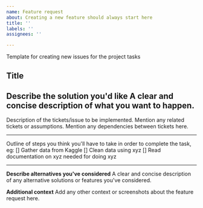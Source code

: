 ```yaml
---
name: Feature request
about: Creating a new feature should always start here
title: ''
labels: ''
assignees: ''

---
```


Template for creating new issues for the project tasks

## Title
**Describe the solution you'd like**
A clear and concise description of what you want to happen.
---------

Description of the tickets/issue to be implemented.
Mention any related tickets or assumptions.
Mention any dependencies between tickets here.

--------

Outline of steps you think you'll have to take in order to complete the task, eg:
[] Gather data from Kaggle
[] Clean data using xyz 
[] Read documentation on xyz needed for doing xyz

---------

**Describe alternatives you've considered**
A clear and concise description of any alternative solutions or features you've considered.

**Additional context**
Add any other context or screenshots about the feature request here.
